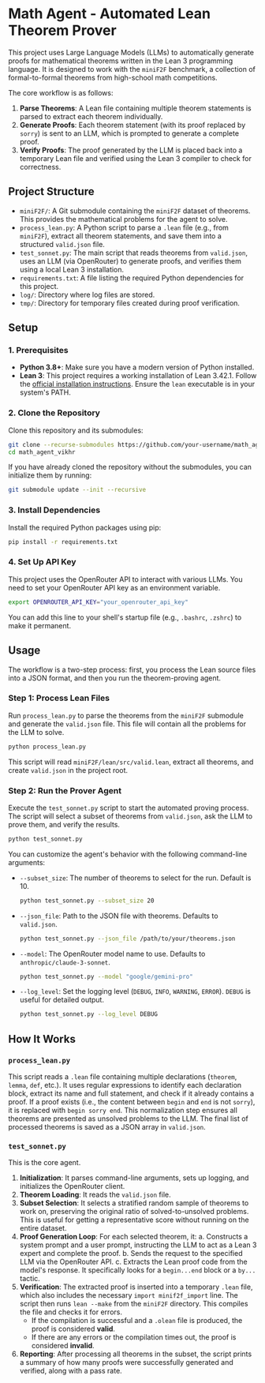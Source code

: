 # Math Agent - Automated Lean Theorem Prover

This project uses Large Language Models (LLMs) to automatically generate proofs for mathematical theorems written in the Lean 3 programming language. It is designed to work with the `miniF2F` benchmark, a collection of formal-to-formal theorems from high-school math competitions.

The core workflow is as follows:
1.  **Parse Theorems**: A Lean file containing multiple theorem statements is parsed to extract each theorem individually.
2.  **Generate Proofs**: Each theorem statement (with its proof replaced by `sorry`) is sent to an LLM, which is prompted to generate a complete proof.
3.  **Verify Proofs**: The proof generated by the LLM is placed back into a temporary Lean file and verified using the Lean 3 compiler to check for correctness.

## Project Structure

-   `miniF2F/`: A Git submodule containing the `miniF2F` dataset of theorems. This provides the mathematical problems for the agent to solve.
-   `process_lean.py`: A Python script to parse a `.lean` file (e.g., from `miniF2F`), extract all theorem statements, and save them into a structured `valid.json` file.
-   `test_sonnet.py`: The main script that reads theorems from `valid.json`, uses an LLM (via OpenRouter) to generate proofs, and verifies them using a local Lean 3 installation.
-   `requirements.txt`: A file listing the required Python dependencies for this project.
-   `log/`: Directory where log files are stored.
-   `tmp/`: Directory for temporary files created during proof verification.

## Setup

### 1. Prerequisites

-   **Python 3.8+**: Make sure you have a modern version of Python installed.
-   **Lean 3**: This project requires a working installation of Lean 3.42.1. Follow the [official installation instructions](https://leanprover-community.github.io/get_started.html). Ensure the `lean` executable is in your system's PATH.

### 2. Clone the Repository

Clone this repository and its submodules:

```bash
git clone --recurse-submodules https://github.com/your-username/math_agent_vikhr.git
cd math_agent_vikhr
```

If you have already cloned the repository without the submodules, you can initialize them by running:
```bash
git submodule update --init --recursive
```

### 3. Install Dependencies

Install the required Python packages using pip:

```bash
pip install -r requirements.txt
```

### 4. Set Up API Key

This project uses the OpenRouter API to interact with various LLMs. You need to set your OpenRouter API key as an environment variable.

```bash
export OPENROUTER_API_KEY="your_openrouter_api_key"
```
You can add this line to your shell's startup file (e.g., `.bashrc`, `.zshrc`) to make it permanent.

## Usage

The workflow is a two-step process: first, you process the Lean source files into a JSON format, and then you run the theorem-proving agent.

### Step 1: Process Lean Files

Run `process_lean.py` to parse the theorems from the `miniF2F` submodule and generate the `valid.json` file. This file will contain all the problems for the LLM to solve.

```bash
python process_lean.py
```

This script will read `miniF2F/lean/src/valid.lean`, extract all theorems, and create `valid.json` in the project root.

### Step 2: Run the Prover Agent

Execute the `test_sonnet.py` script to start the automated proving process. The script will select a subset of theorems from `valid.json`, ask the LLM to prove them, and verify the results.

```bash
python test_sonnet.py
```

You can customize the agent's behavior with the following command-line arguments:

-   `--subset_size`: The number of theorems to select for the run. Default is 10.
    ```bash
    python test_sonnet.py --subset_size 20
    ```
-   `--json_file`: Path to the JSON file with theorems. Defaults to `valid.json`.
    ```bash
    python test_sonnet.py --json_file /path/to/your/theorems.json
    ```
-   `--model`: The OpenRouter model name to use. Defaults to `anthropic/claude-3-sonnet`.
    ```bash
    python test_sonnet.py --model "google/gemini-pro"
    ```
-   `--log_level`: Set the logging level (`DEBUG`, `INFO`, `WARNING`, `ERROR`). `DEBUG` is useful for detailed output.
    ```bash
    python test_sonnet.py --log_level DEBUG
    ```

## How It Works

### `process_lean.py`

This script reads a `.lean` file containing multiple declarations (`theorem`, `lemma`, `def`, etc.). It uses regular expressions to identify each declaration block, extract its name and full statement, and check if it already contains a proof. If a proof exists (i.e., the content between `begin` and `end` is not `sorry`), it is replaced with `begin sorry end`. This normalization step ensures all theorems are presented as unsolved problems to the LLM. The final list of processed theorems is saved as a JSON array in `valid.json`.

### `test_sonnet.py`

This is the core agent.
1.  **Initialization**: It parses command-line arguments, sets up logging, and initializes the OpenRouter client.
2.  **Theorem Loading**: It reads the `valid.json` file.
3.  **Subset Selection**: It selects a stratified random sample of theorems to work on, preserving the original ratio of solved-to-unsolved problems. This is useful for getting a representative score without running on the entire dataset.
4.  **Proof Generation Loop**: For each selected theorem, it:
    a.  Constructs a system prompt and a user prompt, instructing the LLM to act as a Lean 3 expert and complete the proof.
    b.  Sends the request to the specified LLM via the OpenRouter API.
    c.  Extracts the Lean proof code from the model's response. It specifically looks for a `begin...end` block or a `by...` tactic.
5.  **Verification**: The extracted proof is inserted into a temporary `.lean` file, which also includes the necessary `import minif2f_import` line. The script then runs `lean --make` from the `miniF2F` directory. This compiles the file and checks it for errors.
    - If the compilation is successful and a `.olean` file is produced, the proof is considered **valid**.
    - If there are any errors or the compilation times out, the proof is considered **invalid**.
6.  **Reporting**: After processing all theorems in the subset, the script prints a summary of how many proofs were successfully generated and verified, along with a pass rate. 